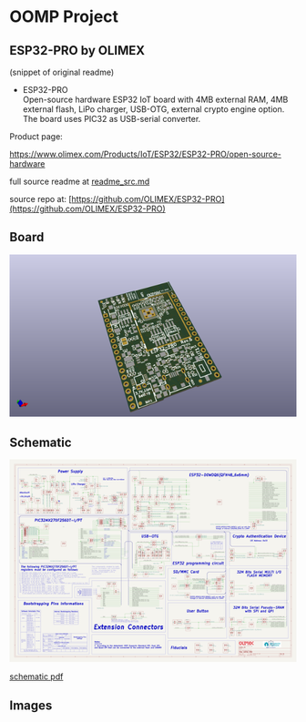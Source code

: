 # OOMP Project  
## ESP32-PRO  by OLIMEX  
  
(snippet of original readme)  
  
- ESP32-PRO  
Open-source hardware ESP32 IoT board with 4MB external RAM, 4MB external flash, LiPo charger, USB-OTG, external crypto engine option. The board uses PIC32 as USB-serial converter.   
  
Product page:  
  
https://www.olimex.com/Products/IoT/ESP32/ESP32-PRO/open-source-hardware  
  
  full source readme at [readme_src.md](readme_src.md)  
  
source repo at: [https://github.com/OLIMEX/ESP32-PRO](https://github.com/OLIMEX/ESP32-PRO)  
## Board  
  
[![working_3d.png](working_3d_600.png)](working_3d.png)  
## Schematic  
  
[![working_schematic.png](working_schematic_600.png)](working_schematic.png)  
  
[schematic pdf](working_schematic.pdf)  
## Images  
